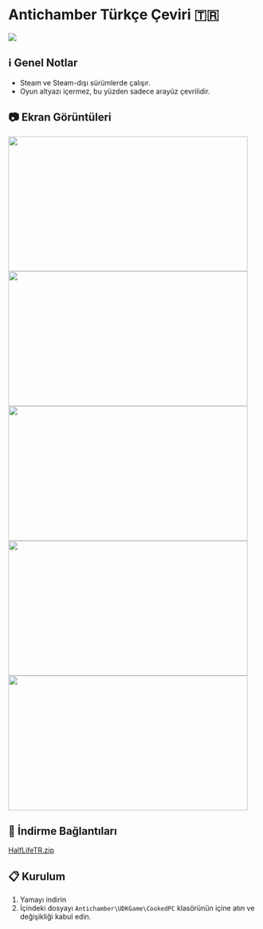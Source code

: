 # Antichamber Türkçe Çeviri :tr:

![](https://cdn.steamgriddb.com/logo/d77e68596c15c53c2a33ad143739902d.png)

## :information_source: Genel Notlar
- Steam ve Steam-dışı sürümlerde çalışır.
- Oyun altyazı içermez, bu yüzden sadece arayüz çevrilidir.

## :camera: Ekran Görüntüleri
<img src="https://i.imgur.com/li0tszg.jpg" width="480" height="270" /> <img src="https://i.imgur.com/pB5aYFM.jpg" width="480" height="270" /> <img src="https://i.imgur.com/mp0kDtl.jpg" width="480" height="270" /> <img src="https://i.imgur.com/8gKEzvk.jpg" width="480" height="270" /> <img src="https://i.imgur.com/wfMd2n8.jpg" width="480" height="270" />



## :floppy_disk: İndirme Bağlantıları
[HalfLifeTR.zip](https://github.com/qabRieL99/HalfLifeSerisiTurkce/files/5604479/HalfLifeTR.zip)

## :clipboard: Kurulum
 1. Yamayı indirin
 2. İçindeki dosyayı `Antichamber\UDKGame\CookedPC` klasörünün içine atın ve değişikliği kabul edin.
